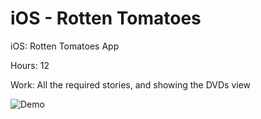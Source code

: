 iOS - Rotten Tomatoes
====

iOS: Rotten Tomatoes App

Hours: 12

Work: All the required stories, and showing the DVDs view

![Demo](https://raw.github.com/mgoenka/iOS-RottenTomatoes/master/Demo.gif)
